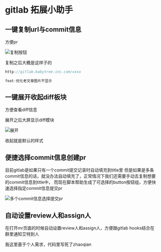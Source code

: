 # gitlab 拓展小助手

## 一键复制url与commit信息

方便pr

![复制按钮](https://tva1.sinaimg.cn/large/008vxvgGly1h70gea4br7j31470e3q53.jpg)

复制之后大概是这样子的

```javascript
http://gitlab.babytree-inc.com/xxxx
      
feat:优化老文章图片不显示
```

## 一键展开收起diff板块

方便查看diff信息

展开之后大屏显示diff模块

![展开](https://tva1.sinaimg.cn/large/008vxvgGly1h70ggap0i9j314h0nvju6.jpg)

收起就是默认的样式

## 便捷选择commit信息创建pr

目前gitlab是如果只有一个commit提交记录时自动填充到title里
但是如果是多条commit信息的话，就没办法自动填充了，正常情况下我们还需要手动去复制想要的commit信息到title中，
而现在脚本帮助生成了可选择的button按钮组，方便快速选择指定commit信息提交pr

![多个commit信息选择提交pr](https://p.ipic.vip/7wxl4l.png)


## 自动设置review人和assign人

在打开mr页面的时候自动设置review人和assign人，方便跟gitlab hooks结合在群里通知艾特到人

我这里基于个人需求，代码里写死了zhaoqian